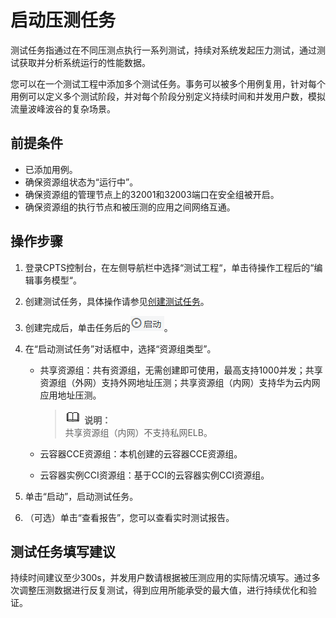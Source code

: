 # 启动压测任务<a name="cpts_01_0016"></a>

测试任务指通过在不同压测点执行一系列测试，持续对系统发起压力测试，通过测试获取并分析系统运行的性能数据。

您可以在一个测试工程中添加多个测试任务。事务可以被多个用例复用，针对每个用例可以定义多个测试阶段，并对每个阶段分别定义持续时间和并发用户数，模拟流量波峰波谷的复杂场景。

## 前提条件<a name="section1594645884318"></a>

-   已添加用例。
-   确保资源组状态为“运行中”。
-   确保资源组的管理节点上的32001和32003端口在安全组被开启。
-   确保资源组的执行节点和被压测的应用之间网络互通。

## 操作步骤<a name="section18955152717438"></a>

1.  登录CPTS控制台，在左侧导航栏中选择“测试工程“，单击待操作工程后的“编辑事务模型“。
2.  创建测试任务，具体操作请参见[创建测试任务](创建测试任务.md#section1292411341135)。
3.  创建完成后，单击任务后的![](figures/icon-start.png)。
4.  在“启动测试任务”对话框中，选择“资源组类型”。
    -   共享资源组：共有资源组，无需创建即可使用，最高支持1000并发；共享资源组（外网）支持外网地址压测；共享资源组（内网）支持华为云内网应用地址压测。

        >![](public_sys-resources/icon-note.gif) **说明：**   
        >共享资源组（内网）不支持私网ELB。  

    -   云容器CCE资源组：本机创建的云容器CCE资源组。
    -   云容器实例CCI资源组：基于CCI的云容器实例CCI资源组。

5.  单击“启动”，启动测试任务。
6.  （可选）单击“查看报告”，您可以查看实时测试报告。

## 测试任务填写建议<a name="section1498573263514"></a>

持续时间建议至少300s，并发用户数请根据被压测应用的实际情况填写。通过多次调整压测数据进行反复测试，得到应用所能承受的最大值，进行持续优化和验证。

